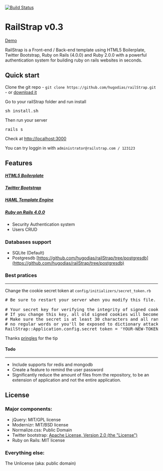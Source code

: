[![Build Status](https://api.travis-ci.org/hugodias/railStrap.png)](https://travis-ci.org/hugodias/railStrap)
# RailStrap v0.3

[Demo](http://railstrap03.herokuapp.com/)

RailStrap is a Front-end / Back-end template using HTML5 Boilerplate, Twitter Bootstrap, Ruby on Rails (4.0.0) and Ruby 2.0.0 with a powerful authentication system for building ruby on rails websites in seconds.

## Quick start

Clone the git repo - `git clone https://github.com/hugodias/railStrap.git` - or [download it](https://github.com/hugodias/railStrap/zipball/master)

Go to your railStrap folder and run install
<pre>
sh install.sh
</pre>

Then run your server
<pre>
rails s
</pre>

Check at [http://localhost:3000](http://localhost:3000)

You can try loggin in with `administrator@railstrap.com / 123123`

## Features

##### [HTML5 Boilerplate](https://github.com/h5bp/html5-boilerplate/)

##### [Twitter Bootstrap](http://twitter.github.com/bootstrap/index.html)

##### [HAML Template Engine](http://haml.info/)

##### [Ruby on Rails 4.0.0](http://rubyonrails.org/)
* Security Authentication system
* Users CRUD


### Databases support

* SQLite (Default)
* Postgresdb [https://github.com/hugodias/railStrap/tree/postgresdb](https://github.com/hugodias/railStrap/tree/postgresdb)


### Best pratices
---
Change the cookie secret token at
`config/initializers/secret_token.rb`
<pre>
# Be sure to restart your server when you modify this file.

# Your secret key for verifying the integrity of signed cookies.
# If you change this key, all old signed cookies will become invalid!
# Make sure the secret is at least 30 characters and all random,
# no regular words or you'll be exposed to dictionary attacks.
RailStrap::Application.config.secret_token = 'YOUR-NEW-TOKEN-HERE'
</pre>

Thanks [pringles](http://news.ycombinator.com/user?id=pringles) for the tip


#### Todo
---

* Include supports for redis and mongodb
* Create a feature to remind the user password
* Significantly reduce the amount of files from the repository, to be an extension of application and not the entire application.

## License

### Major components:

* jQuery: MIT/GPL license
* Modernizr: MIT/BSD license
* Normalize.css: Public Domain
* Twitter bootstrap: [Apache License, Version 2.0 (the "License")](http://www.apache.org/licenses/LICENSE-2.0)
* Ruby on Rails: MIT license

### Everything else:

The Unlicense (aka: public domain)
